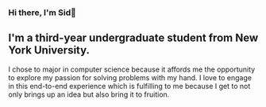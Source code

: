 ### Hi there, I'm Sid👋 

## I'm a third-year undergraduate student from New York University.

I chose to major in computer science because it affords me the 
opportunity to explore my passion for solving problems with my hand. 
I love to engage in this end-to-end experience which is fulfilling to me
because I get to not only brings up an idea but also
bring it to fruition.
